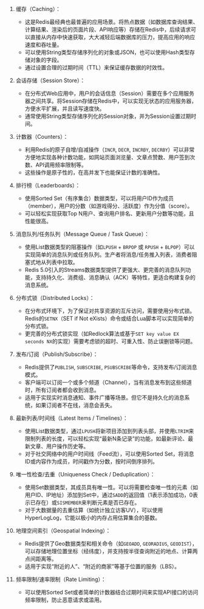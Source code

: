 
1.  缓存（Caching）：
    *   这是Redis最经典也最普遍的应用场景。将热点数据（如数据库查询结果、计算结果、渲染后的页面片段、API响应等）存储在Redis中，后续请求可以直接从内存中快速获取，大大减轻后端数据库的压力，提高应用的响应速度和吞吐量。
    *   可以使用String类型存储序列化的对象或JSON，也可以使用Hash类型存储对象的字段。
    *   通过设置合理的过期时间（TTL）来保证缓存数据的时效性。

2.  会话存储（Session Store）：
    *   在分布式Web应用中，用户的会话信息（Session）需要在多个应用服务器之间共享。将Session存储在Redis中，可以实现无状态的应用服务器，方便水平扩展，并且读写速度快。
    *   通常使用String类型存储序列化的Session对象，并为Session设置过期时间。

3.  计数器（Counters）：
    *   利用Redis的原子自增/自减操作（`INCR`, `DECR`, `INCRBY`, `DECRBY`）可以非常方便地实现各种计数功能，如网站页面浏览量、文章点赞数、用户签到次数、API调用频率限制等。
    *   这些操作是原子性的，在高并发下也能保证计数的准确性。

4.  排行榜（Leaderboards）：
    *   使用Sorted Set（有序集合）数据类型，可以将用户ID作为成员（member），用户的分数（如游戏得分、活跃度）作为分值（score）。
    *   可以轻松实现获取Top N用户、查询用户排名、更新用户分数等功能，且性能很高。

5.  消息队列/任务队列（Message Queue / Task Queue）：
    *   使用List数据类型的阻塞操作（如`LPUSH` + `BRPOP` 或 `RPUSH` + `BLPOP`）可以实现简单的消息队列或任务队列。生产者将消息/任务推入列表，消费者阻塞式地从列表中拉取。
    *   Redis 5.0引入的Streams数据类型提供了更强大、更完善的消息队列功能，支持持久化、消费组、消息确认（ACK）等特性，更适合构建复杂的消息系统。

6.  分布式锁（Distributed Locks）：
    *   在分布式环境下，为了保证对共享资源的互斥访问，需要使用分布式锁。Redis的`SETNX`（SET if Not eXists）命令或结合Lua脚本可以实现简单的分布式锁。
    *   更完善的分布式锁实现（如Redlock算法或基于`SET key value EX seconds NX`的实现）需要考虑锁的超时、可重入性、防止误删锁等问题。

7.  发布/订阅（Publish/Subscribe）：
    *   Redis提供了`PUBLISH`, `SUBSCRIBE`, `PSUBSCRIBE`等命令，支持发布/订阅消息模式。
    *   客户端可以订阅一个或多个频道（Channel），当有消息发布到这些频道时，所有订阅者都会收到消息。
    *   适用于实现实时消息通知、事件广播等场景。但它不是持久化的消息系统，如果订阅者不在线，消息会丢失。

8.  最新列表/时间线（Latest Items / Timelines）：
    *   使用List数据类型，通过`LPUSH`将新项目添加到列表头部，并使用`LTRIM`来限制列表的长度，可以轻松实现“最新N条记录”的功能，如最新评论、最新文章、用户操作历史等。
    *   对于社交网络中的用户时间线（Feed流），可以使用Sorted Set，将消息ID或内容作为成员，时间戳作为分数，按时间倒序排列。

9.  唯一性检查/去重（Uniqueness Check / Deduplication）：
    *   使用Set数据类型，其成员具有唯一性。可以将需要检查唯一性的元素（如用户ID、IP地址）添加到Set中，通过`SADD`的返回值（1表示添加成功，0表示已存在）或`SISMEMBER`来判断元素是否已存在。
    *   对于大数据量的去重估算（如统计独立访客UV），可以使用HyperLogLog，它能以极小的内存占用估算集合的基数。

10. 地理空间索引（Geospatial Indexing）：
    *   Redis提供了Geo数据类型和相关命令（如`GEOADD`, `GEORADIUS`, `GEODIST`），可以存储地理位置坐标（经纬度），并支持按半径查询附近的地点、计算两点间距离等。
    *   适用于实现“附近的人”、“附近的商家”等基于位置的服务（LBS）。

11. 频率限制/速率限制（Rate Limiting）：
    *   可以使用Sorted Set或者简单的计数器结合过期时间来实现API接口的访问频率限制，防止恶意请求或滥用。


